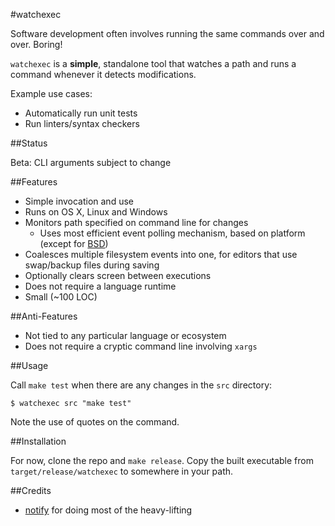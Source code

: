 #watchexec

Software development often involves running the same commands over and over. Boring!

`watchexec` is a **simple**, standalone tool that watches a path and runs a command whenever it detects modifications.

Example use cases:

* Automatically run unit tests
* Run linters/syntax checkers

##Status

Beta: CLI arguments subject to change

##Features

* Simple invocation and use
* Runs on OS X, Linux and Windows
* Monitors path specified on command line for changes
	* Uses most efficient event polling mechanism, based on platform (except for [BSD](https://github.com/passcod/rsnotify#todo))
* Coalesces multiple filesystem events into one, for editors that use swap/backup files during saving
* Optionally clears screen between executions
* Does not require a language runtime
* Small (~100 LOC)

##Anti-Features

* Not tied to any particular language or ecosystem
* Does not require a cryptic command line involving `xargs`

##Usage

Call `make test` when there are any changes in the `src` directory:

    $ watchexec src "make test"

Note the use of quotes on the command.

##Installation

For now, clone the repo and `make release`. Copy the built executable from `target/release/watchexec` to somewhere in your path.

##Credits

* [notify](https://github.com/passcod/rsnotify) for doing most of the heavy-lifting